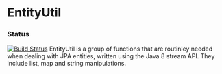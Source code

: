 # EntityUtil
### Status
[![Build Status](https://travis-ci.org/gscho/EntityUtil.png)](https://travis-ci.org/gscho/EntityUtil)
EntityUtil is a group of functions that are routinley needed when dealing with JPA entities, written using the Java 8 stream API. They include list, map and string manipulations.
